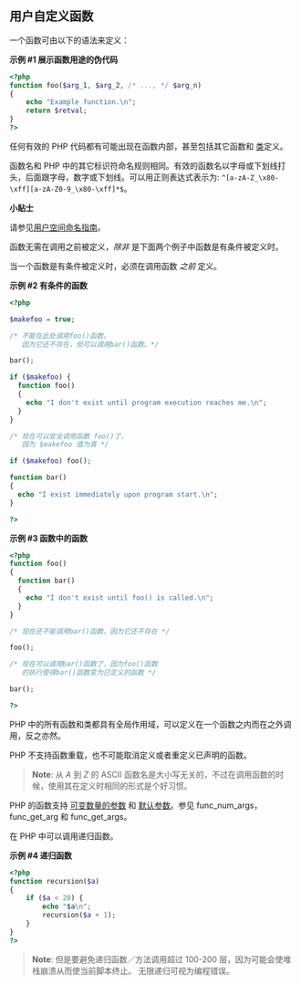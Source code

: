 用户自定义函数
--------------

一个函数可由以下的语法来定义：

**示例 \#1 展示函数用途的伪代码**

``` php
<?php
function foo($arg_1, $arg_2, /* ..., */ $arg_n)
{
    echo "Example function.\n";
    return $retval;
}
?>
```

任何有效的 PHP 代码都有可能出现在函数内部，甚至包括其它函数和
<a href="/language/oop5/basic.html#language.oop5.basic.class" class="link">类</a>定义。

函数名和 PHP
中的其它标识符命名规则相同。有效的函数名以字母或下划线打头，后面跟字母，数字或下划线。可以用正则表达式表示为:
`^[a-zA-Z_\x80-\xff][a-zA-Z0-9_\x80-\xff]*$`。

**小贴士**

请参见<a href="/userlandnaming.html" class="xref">用户空间命名指南</a>。

函数无需在调用之前被定义，*除非* 是下面两个例子中函数是有条件被定义时。

当一个函数是有条件被定义时，必须在调用函数 *之前* 定义。

**示例 \#2 有条件的函数**

``` php
<?php

$makefoo = true;

/* 不能在此处调用foo()函数，
   因为它还不存在，但可以调用bar()函数。*/

bar();

if ($makefoo) {
  function foo()
  {
    echo "I don't exist until program execution reaches me.\n";
  }
}

/* 现在可以安全调用函数 foo()了，
   因为 $makefoo 值为真 */

if ($makefoo) foo();

function bar()
{
  echo "I exist immediately upon program start.\n";
}

?>
```

**示例 \#3 函数中的函数**

``` php
<?php
function foo()
{
  function bar()
  {
    echo "I don't exist until foo() is called.\n";
  }
}

/* 现在还不能调用bar()函数，因为它还不存在 */

foo();

/* 现在可以调用bar()函数了，因为foo()函数
   的执行使得bar()函数变为已定义的函数 */

bar();

?>
```

PHP
中的所有函数和类都具有全局作用域，可以定义在一个函数之内而在之外调用，反之亦然。

PHP 不支持函数重载，也不可能取消定义或者重定义已声明的函数。

> **Note**: <span class="simpara"> 从 *A* 到 *Z* 的 ASCII
> 函数名是大小写无关的，不过在调用函数的时候，使用其在定义时相同的形式是个好习惯。
> </span>

PHP 的函数支持
<a href="/functions/arguments.html#functions.variable-arg-list" class="link">可变数量的参数</a>
和
<a href="/functions/arguments.html#functions.arguments.default" class="link">默认参数</a>。参见
<span class="function">func\_num\_args</span>，<span
class="function">func\_get\_arg</span> 和 <span
class="function">func\_get\_args</span>。

在 PHP 中可以调用递归函数。

**示例 \#4 递归函数**

``` php
<?php
function recursion($a)
{
    if ($a < 20) {
        echo "$a\n";
        recursion($a + 1);
    }
}
?>
```

> **Note**: <span class="simpara"> 但是要避免递归函数／方法调用超过
> 100-200 层，因为可能会使堆栈崩溃从而使当前脚本终止。
> 无限递归可视为编程错误。 </span>
